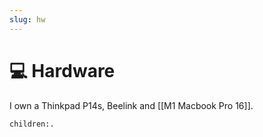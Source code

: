 ```yaml
---
slug: hw
---
```


# :computer: Hardware

I own a Thinkpad P14s, Beelink and [[M1 Macbook Pro 16]].

```query
children:.
```
